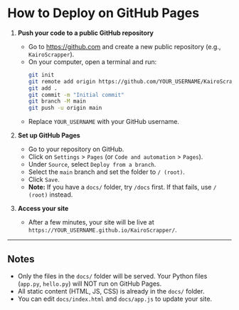 # How to Deploy on GitHub Pages

1. **Push your code to a public GitHub repository**
   - Go to https://github.com and create a new public repository (e.g., `KairoScrapper`).
   - On your computer, open a terminal and run:
     ```sh
     git init
     git remote add origin https://github.com/YOUR_USERNAME/KairoScrapper.git
     git add .
     git commit -m "Initial commit"
     git branch -M main
     git push -u origin main
     ```
   - Replace `YOUR_USERNAME` with your GitHub username.

2. **Set up GitHub Pages**
   - Go to your repository on GitHub.
   - Click on `Settings` > `Pages` (or `Code and automation` > `Pages`).
   - Under `Source`, select `Deploy from a branch`.
   - Select the `main` branch and set the folder to `/ (root)`.
   - Click `Save`.
   - **Note:** If you have a `docs/` folder, try `/docs` first. If that fails, use `/ (root)` instead.

3. **Access your site**
   - After a few minutes, your site will be live at `https://YOUR_USERNAME.github.io/KairoScrapper/`.

---

## Notes
- Only the files in the `docs/` folder will be served. Your Python files (`app.py`, `hello.py`) will NOT run on GitHub Pages.
- All static content (HTML, JS, CSS) is already in the `docs/` folder.
- You can edit `docs/index.html` and `docs/app.js` to update your site.
